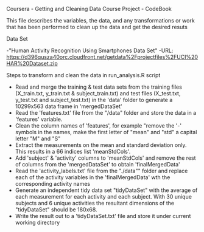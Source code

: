 Coursera - Getting and Cleaning Data Course Project - CodeBook

This file describes the variables, the data, and any transformations or work that has been  performed to clean up the data and get the desired resuts

Data Set

-"Human Activity Recognition Using Smartphones Data Set"
-URL: https://d396qusza40orc.cloudfront.net/getdata%2Fprojectfiles%2FUCI%20HAR%20Dataset.zip

Steps to transform and clean the data in run_analysis.R script

- Read and merge the training & test data sets from the training files (X_train.txt, y_train.txt & subject_train.txt) and test files (X_test.txt, y_test.txt and subject_test.txt) in the 'data' folder to generate a 10299x563 data frame in 'mergedDataSet'
- Read the 'features.txt' file from the "/data" folder and store the data in a 'features' variable.
- Clean the column names of 'features', for example "remove the '-' symbols in the names, make the first letter of "mean" and "std" a capital letter "M" and "S"
- Extract the measurements on the mean and standard deviation only. This results in a 66 indices list 'meanStdCols'.
- Add 'subject' & 'activity' columns to 'meanStdCols' and remove the rest of columns from the 'mergedDataSet' to obtain 'finalMergedData'
- Read the 'activity_labels.txt' file from the "./data"" folder and replace each of the activity variables in the 'finalMergedData' wth the corresponding activity names
- Generate an independent tidy data set "tidyDataSet" with the average of each measurement for each activity and each subject. With 30 unique subjects and 6 unique activities the resultant dimensions of the "tidyDataSet" should be 180x68.
- Write the result out to a 'tidyDataSet.txt' file and store it under current working directory

